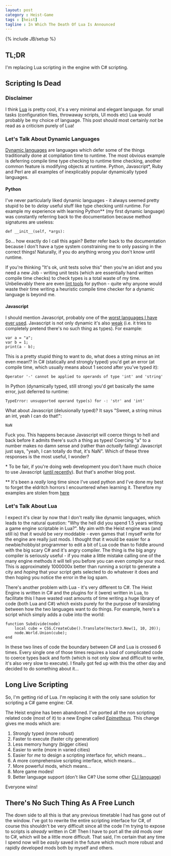 ```yaml
---
layout: post
category : Heist-Game
tags : [heist]
tagline : In Which The Death Of Lua Is Announced
---
```

{% include JB/setup %}


## TL;DR

I'm replacing Lua scripting in the engine with C# scripting.

## Scripting Is Dead

### Disclaimer

I think [Lua](http://www.lua.org/) is pretty cool, it's a very minimal and elegant language. for small tasks (configuration files, throwaway scripts, UI mods etc) Lua would probably be my choice of language. This post should most certainly *not* be read as a criticism purely of Lua!

### Let's Talk About Dynamic Languages

[Dynamic languages](https://en.wikipedia.org/wiki/Dynamic_programming_language) are languages which defer some of the things traditionally done at compilation time to runtime. The most obvious example is deferring compile time type checking to runtime time checking, another common feature is modifying objects at runtime. Python, Javascript\*, Ruby and Perl are all examples of inexplicably popular dynamically typed languages.

#### Python

I've never particularly liked dynamic languages - it always seemed pretty stupid to be to *delay* useful stuff like type checking until runtime. For example my experience with learning Python\** (my first dynamic language) was constantly referring back to the documentation because method signatures are useless:

    def __init__(self, *args):
    
So... how exactly do I call this again? Better refer back to the documentation because I don't have a type system constraining me to only passing in the correct things! Naturally, if you do anything wrong you don't know until runtime. 

If you're thinking "It's ok, unit tests solve this" then you're an idiot and you need a new Job - writing unit tests (which are essentially hand written compile time checks) to check types is a total waste of my time. Unbelievably there are even [lint tools](http://c2.com/cgi/wiki?PyChecker) for python - quite why anyone would waste their time writing a heuristic compile time checker for a dynamic language is beyond me.

#### Javascript

I should mention Javascript, probably one of the [worst languages I have ever used](http://stackoverflow.com/a/359509/108234). Javascript is not only dynamic it's also [weak](https://en.wikipedia.org/wiki/Strong_and_weak_typing) (i.e. it tries to completely pretend there's no such thing as types). For example:

    var a = "a";
    var b = 1;
    print(a - b);
   
This is a pretty stupid thing to want to do, what does a string minus an int even mean!? In C# (statically and strongly typed) you'd get an error (at compile time, which usually means about 1 second after you've typed it):

    Operator '-' cannot be applied to operands of type 'int' and 'string'

In Python (dynamically typed, still strong) you'd get basically the same error, just deferred to runtime:

    TypeError: unsupported operand type(s) for -: 'str' and 'int'
    
What about Javascript (delusionally typed)? It says "Sweet, a string minus an int, yeah I can do that!":

    NaN
    
Fuck you. This happens because Javascript will coerce things to hell and back before it admits there's such a thing as types! Coercing "a" to a number makes no damn sense and (rather than _actually_ failing) Javascript just says, "yeah, I can totally do that, it's NaN". Which of these three responses is the most useful, I wonder?

\* To be fair, if you're doing web development you don't have much choice to use Javascript ([until recently](http://www.typescriptlang.org/)). But that's another blog post.

\*\* It's been a *really* long time since I've used python and I've done my best to forget the eldritch horrors I encountered when learning it. Therefore my examples are stolen from [here](http://widgetsandshit.com/teddziuba/2008/12/python-makes-me-nervous.html)

### Let's Talk About Lua

I expect it's clear by now that I don't really like dynamic languages, which leads to the natural question: "Why the hell did you spend 1.5 years writing a game engine scriptable in Lua?". My aim with the Heist engine was (and still is) that it would be *very* moddable - even games that I myself write for the engine are really just mods. I thought that it would be easier for a newbie/hobbyist programmer to edit a bit of Lua code than to fiddle around with the big scary C# and it's angry compiler. The thing is the big angry compiler is seriously useful - if you make a little mistake calling one of the many engine methods it will tell you before you can even compile your mod. This is approximately 1000000x better than running a script to generate a city and _hoping_ that your script gets selected to do whatever it does and then hoping you notice the error in the log spam.

There's another problem with Lua - it's very different to C#. The Heist Engine is written in C# and the plugins for it (were) written in Lua, to facilitate this I have wasted vast amounts of time writing a huge library of code (both Lua and C#) which exists purely for the purpose of translating between how the two languages want to do things. For example, here's a script which simply adds a cube into the world:

    function Subdivide(node)
        local cube = CSG.CreateCube().Translate(Vector3.New(1, 10, 20));
        node.World.Union(cube);
    end

In these two lines of code the boundary between C# and Lua is crossed 6 times. Every single one of those times requires a load of complicated code to coerce types back and forth (which is not only slow and difficult to write, it's also very slow to execute). I finally got fed up with this the other day and decided to do something about it...

## Long Live Scripting

So, I'm getting rid of Lua. I'm replacing it with the only sane solution for scripting a C# game engine: C#.

The Heist engine has been abandoned. I've ported all the non scripting related code (most of it) to a new Engine called *[Epimetheus](https://en.wikipedia.org/wiki/Epimetheus_(mythology))*. This change gives me mods which are:

1. Strongly typed (more robust)
2. Faster to execute (faster city generation)
3. Less memory hungry (bigger cities)
4. Easier to write (more in varied cities)
5. Easier for *me* to design a scripting interface for, which means...
6. A more comprehensive scripting interface, which means...
7. More powerful mods, which means...
8. More game modes!
9. Better language support (don't like C#? Use some other [CLI language](https://en.wikipedia.org/wiki/List_of_CLI_languages))

Everyone wins!

## There's No Such Thing As A Free Lunch

The down side to all this is that any previous timetable I had has gone out of the window. I've got to rewrite the entire scripting interface for C#, of course this shouldn't be very difficult since all the code I'm trying to expose to scripts is *already* written in C#! Then I have to port all the old mods over to C#, which will be a little more difficult. That said, I'm certain that any time I spend now will be *easily* saved in the future which much more robust and rapidly developed mods both by myself and others.